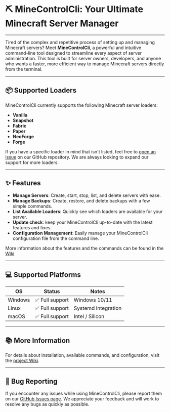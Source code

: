 # ⛏️ MineControlCli: Your Ultimate Minecraft Server Manager

---

Tired of the complex and repetitive process of setting up and managing Minecraft servers? Meet **MineControlCli**, a
powerful and intuitive command-line tool designed to streamline every aspect of server administration.
This tool is built for server owners, developers, and anyone who wants a faster, more efficient way to manage Minecraft
servers directly from the terminal.

---

## 📦 Supported Loaders

MineControlCli currently supports the following Minecraft server loaders:

- **Vanilla**
- **Snapshot**
- **Fabric**
- **Paper**
- **NeoForge**
- **Forge**

If you have a specific loader in mind that isn't listed, feel free
to [open an issue](https://github.com/andre-carbajal/mine-control-cli/issues) on our GitHub repository. We are always
looking to expand our support for more loaders.

---

## ✨ Features

- **Manage Servers**: Create, start, stop, list, and delete servers with ease.
- **Manage Backups**: Create, restore, and delete backups with a few simple commands.
- **List Available Loaders**: Quickly see which loaders are available for your server.
- **Update check**: keep your MineControlCli up-to-date with the latest features and fixes.
- **Configuration Management**: Easily manage your MineControlCli configuration file from the command line.

More information about the features and the commands can be found in
the [Wiki](https://github.com/andre-carbajal/mine-control-cli/wiki)

---

## 💻 Supported Platforms
| OS      | Status         | Notes                |
|---------|----------------|----------------------|
| Windows | ✅ Full support | Windows 10/11        |
| Linux   | ✅ Full support | Systemd integration  |
| macOS   | ✅ Full support | Intel / Silicon      |

---

## 📚 More Information

For details about installation, available commands, and configuration, visit the [project Wiki](https://github.com/andre-carbajal/mine-control-cli/wiki).

---

## 🐞 Bug Reporting

If you encounter any issues while using MineControlCli, please report them on
our [GitHub Issues page](https://github.com/andre-carbajal/mine-control-cli/issues). We appreciate your feedback and
will work to resolve any bugs as quickly as possible.